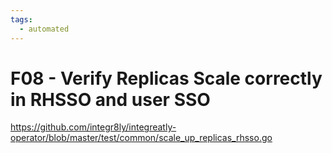 ```yaml
---
tags:
  - automated
---
```


# F08 - Verify Replicas Scale correctly in RHSSO and user SSO

https://github.com/integr8ly/integreatly-operator/blob/master/test/common/scale_up_replicas_rhsso.go
